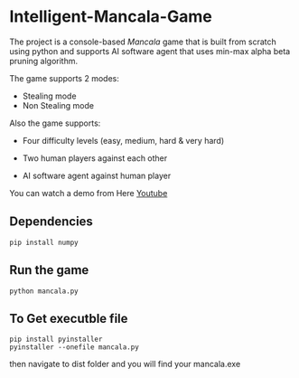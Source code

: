 # Intelligent-Mancala-Game

The project is a console-based *Mancala* game that is built from scratch using python and supports AI software agent that uses min-max alpha beta pruning algorithm.


The game supports 2 modes:
- Stealing mode
- Non Stealing mode

Also the game supports:
- Four difficulty levels (easy, medium, hard & very hard)

- Two human players against each other
- AI software agent against human player 

You can watch a demo from Here [Youtube](https://youtu.be/qIup0czJpj4)
## Dependencies

`pip install numpy `

## Run the game
`python mancala.py`

## To Get executble file
```
pip install pyinstaller
pyinstaller --onefile mancala.py
```

then navigate to dist folder and you will find your mancala.exe


